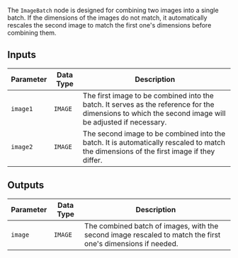 The `ImageBatch` node is designed for combining two images into a single batch. If the dimensions of the images do not match, it automatically rescales the second image to match the first one's dimensions before combining them.

## Inputs

| Parameter | Data Type | Description |
|-----------|-------------|-------------|
| `image1`  | `IMAGE`     | The first image to be combined into the batch. It serves as the reference for the dimensions to which the second image will be adjusted if necessary. |
| `image2`  | `IMAGE`     | The second image to be combined into the batch. It is automatically rescaled to match the dimensions of the first image if they differ. |

## Outputs

| Parameter | Data Type | Description |
|-----------|-------------|-------------|
| `image`   | `IMAGE`     | The combined batch of images, with the second image rescaled to match the first one's dimensions if needed. |
